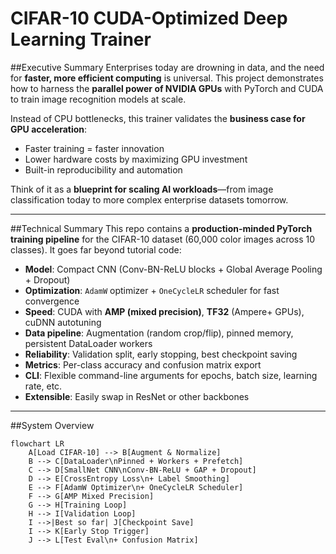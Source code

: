 # CIFAR-10 CUDA-Optimized Deep Learning Trainer

##Executive Summary
Enterprises today are drowning in data, and the need for **faster, more efficient computing** is universal. This project demonstrates how to harness the **parallel power of NVIDIA GPUs** with PyTorch and CUDA to train image recognition models at scale.  

Instead of CPU bottlenecks, this trainer validates the **business case for GPU acceleration**:  
- Faster training = faster innovation  
- Lower hardware costs by maximizing GPU investment  
- Built-in reproducibility and automation  

Think of it as a **blueprint for scaling AI workloads**—from image classification today to more complex enterprise datasets tomorrow.

---

##Technical Summary
This repo contains a **production-minded PyTorch training pipeline** for the CIFAR-10 dataset (60,000 color images across 10 classes). It goes far beyond tutorial code:

- **Model**: Compact CNN (Conv-BN-ReLU blocks + Global Average Pooling + Dropout)  
- **Optimization**: `AdamW` optimizer + `OneCycleLR` scheduler for fast convergence  
- **Speed**: CUDA with **AMP (mixed precision)**, **TF32** (Ampere+ GPUs), cuDNN autotuning  
- **Data pipeline**: Augmentation (random crop/flip), pinned memory, persistent DataLoader workers  
- **Reliability**: Validation split, early stopping, best checkpoint saving  
- **Metrics**: Per-class accuracy and confusion matrix export  
- **CLI**: Flexible command-line arguments for epochs, batch size, learning rate, etc.  
- **Extensible**: Easily swap in ResNet or other backbones  

---

##System Overview

```mermaid
flowchart LR
    A[Load CIFAR-10] --> B[Augment & Normalize]
    B --> C[DataLoader\nPinned + Workers + Prefetch]
    C --> D[SmallNet CNN\nConv-BN-ReLU + GAP + Dropout]
    D --> E[CrossEntropy Loss\n+ Label Smoothing]
    E --> F[AdamW Optimizer\n+ OneCycleLR Scheduler]
    F --> G[AMP Mixed Precision]
    G --> H[Training Loop]
    H --> I[Validation Loop]
    I -->|Best so far| J[Checkpoint Save]
    I --> K[Early Stop Trigger]
    J --> L[Test Eval\n+ Confusion Matrix]
